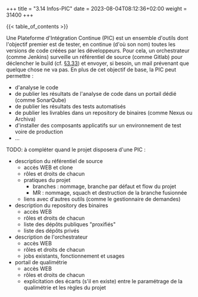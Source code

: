 +++
title = "3.14 Infos-PIC"
date = 2023-08-04T08:12:36+02:00
weight = 31400
+++

{{< table_of_contents >}}

Une Plateforme d'Intégration Continue (PIC) est un ensemble d'outils dont l'objectif premier est de tester, en continue (d'où son nom) toutes les versions de code créées par les développeurs. Pour cela, un orchestrateur (comme Jenkins) surveille un référentiel de source (comme Gitlab) pour déclencher le build (cf. [§3.33](/documentation/3developpement/3.33proceduresmaven/)) et envoyer, si besoin, un mail prévenant que quelque chose ne va pas.
En plus de cet objectif de base, la PIC peut permettre :
* d'analyse le code
* de publier les résultats de l'analyse de code dans un portail dédié (comme SonarQube)
* de publier les résultats des tests automatisés
* de publier les livrables dans un repository de binaires (comme Nexus ou Archiva)
* d'installer des composants applicatifs sur un environnement de test voire de production
* ...

TODO: à compléter quand le projet disposera d'une PIC :
* description du référentiel de source
  * accès WEB et clone
  * rôles et droits de chacun
  * pratiques du projet
    * branches : nommage, branche par défaut et flow du projet
	* MR : nommage, squach et destruction de la branche fusionnée
  * liens avec d'autres outils (comme le gestionnaire de demandes)
* description du repository des binaires
  * accès WEB
  * rôles et droits de chacun
  * liste des dépôts publiques "proxifiés"
  * liste des dépôts privés
* description de l'orchestrateur
  * accès WEB
  * rôles et droits de chacun
  * jobs existants, fonctionnement et usages
* portail de qualimétrie
  * accès WEB
  * rôles et droits de chacun
  * explicitation des écarts (s'il en existe) entre le paramétrage de la qualimétrie et les règles du projet

